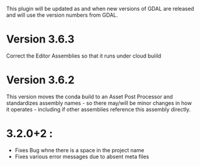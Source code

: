 This plugin will be updated as and when new versions of GDAL are released and will use the version numbers from GDAL.

# Version 3.6.3

Correct the Editor Assemblies so that it runs under cloud buiild

# Version 3.6.2

This version moves the conda build to an Asset Post Processor and standardizes assembly names - so there may/will be minor changes in how it operates - including if other assemblies reference this assembly directly.

# 3.2.0+2 :

- Fixes Bug whne there is a space in the project name
- Fixes various error messages due to absent meta files
